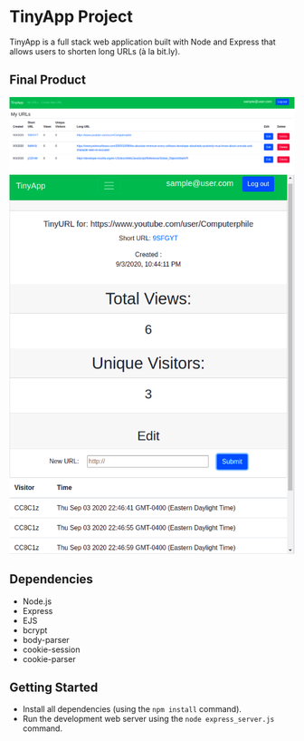 
# TinyApp Project

TinyApp is a full stack web application built with Node and Express that allows users to shorten long URLs (à la bit.ly).

## Final Product

![Main interface where you can monitor your links!](https://github.com/LawfulKami/tinyapp/blob/master/docs/Screenshot1.png?raw=true)
!["Time table for all the visits, with visitor_ID"](https://github.com/LawfulKami/tinyapp/blob/master/docs/Screenshot%202.png?raw=true)

## Dependencies

- Node.js
- Express
- EJS
- bcrypt
- body-parser
- cookie-session
- cookie-parser

## Getting Started

- Install all dependencies (using the `npm install` command).
- Run the development web server using the `node express_server.js` command.
